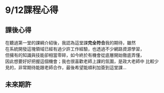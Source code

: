 # 9/12課程心得

## 課後心得
在聽過第一堂的課綱介紹後，我認為這堂課**完全符合**我的期待，雖然    
在系統開發這塊領域已經有過少許工作經驗，也透過不少網路資源學習，   
但擁有的知識與技能卻相當零碎，如今終於有機會從底層開始徹底弄懂，    
因此想要好好把握這個機會；我也很喜歡老師上課的氛圍，是政大老師中
比較少見的，非常期待能跟老師合作，最後希望能順利加簽到這堂課...



## 未來期許